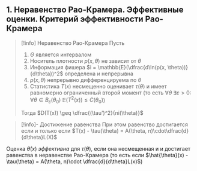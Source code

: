 ## 1. Неравенство Рао-Крамера. Эффективные оценки. Критерий эффективности Рао-Крамера

>[!info] Неравенство Рао-Крамера
>Пусть
>1) $\Theta$ является интервалом
>2) Носитель плотности $p(x,\theta)$ не зависит от $\theta$
>3) Информация фишера $i = \mathbb{E}(\dfrac{d\ln(p(x, \theta))}{d\theta})^2$ определена и непрерывна
>4) $p(x, \theta)$ непрерывно дифференцируема по $\theta$
>5) Статистика $T(x)$ несмещенно оценивает $\tau(\theta)$ и имеет равномерно ограниченный второй момент (то есть $\forall \theta\; \exists \varepsilon>0:\; \forall \theta \in B_{\varepsilon}(\theta_0)\; \mathbb{E}(T^2(x)) \leq C(\theta_0)$)
>
>Тогда $D(T(x)) \geq \dfrac{(\tau')^2}{ni(\theta)}$

>[!info]- Достижение равенства
>При этом равенство достигается если и только если $T(x) - \tau(\theta) = A(\theta, n)\cdot\dfrac{d}{d\theta}L(X)$

Оценка $\hat{\theta}(x)$ *эффективна* для $\tau(\theta)$, если она несмещенная и и достигает равенства в неравенстве Рао-Крамера (то есть если $\hat{\theta}(x) - \tau(\theta) = A(\theta, n)\cdot \dfrac{d}{d\theta}L(x)$)